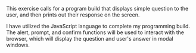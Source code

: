 This exercise calls for a program build that displays simple question to the user, and then prints out their response on the screen.

I have utilized the JavaScript language to complete my programming build. The alert, prompt, and confirm functions will be used to interact with the browser, which will display the question and user's answer in modal windows.